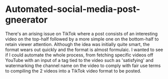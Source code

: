 # Automated-social-media-post-gneerator
There's an arising issue on TikTok where a post consists of an interesting video on the top-half followed by a more simple one on the bottom-half to retain viewer attention. Although the idea was initially quite smart, the format wears out quickly and the format is almost formulaic. I wanted to see if I could automate the whole process, from fetching specific videos off YouTube with an input of a tag tied to the video such as 'satisfying' and watermarking the channel name on the video to comply with fair use terms to compiling the 2 videos into a TikTok video format to be posted.
